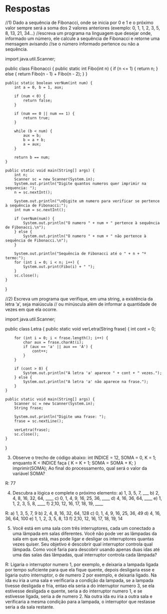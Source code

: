 # Respostas
//1) Dado a sequência de Fibonacci, onde se inicia por 0 e 1 e o próximo valor sempre será a soma dos 2 valores anteriores (exemplo: 0, 1, 1, 2, 3, 5, 8, 13, 21, 34...)
//escreva um programa na linguagem que desejar onde, informado um número, ele calcule a sequência de Fibonacci e retorne uma mensagem avisando
//se o número informado pertence ou não a sequência.

import java.util.Scanner;

public class Fibonacci {
    public static int Fibo(int n) {
        if (n <= 1) {
            return n;
        } else {
            return Fibo(n - 1) + Fibo(n - 2);
        }
    }

    public static boolean verNum(int num) {
        int a = 0, b = 1, aux;

        if (num < 0) {
            return false;
        }

        if (num == 0 || num == 1) {
            return true;
        }

        while (b < num) {
            aux = b;
            b = a + b;
            a = aux;
        }

        return b == num;
    }

    public static void main(String[] args) {
        int n;
        Scanner sc = new Scanner(System.in);
        System.out.println("Digite quantos numeros quer imprimir na sequencia: ");
        n = sc.nextInt();

        System.out.println("\nDigite um numero para verificar se pertence à sequência de Fibonacci:");
        int num = sc.nextInt();

        if (verNum(num)) {
            System.out.println("O numero " + num + " pertence à sequência de Fibonacci.\n");
        } else {
            System.out.println("O numero " + num + " não pertence à sequência de Fibonacci.\n");
        }

        System.out.println("Sequência de Fibonacci até o " + n + "º termo:");
        for (int i = 0; i < n; i++) {
            System.out.print(Fibo(i) + " ");
        }
        sc.close();
    }
}


//2) Escreva um programa que verifique, em uma string, a existência da letra ‘a’, seja maiúscula
// ou minúscula além de informar a quantidade de vezes em que ela ocorre.

import java.util.Scanner;

public class Letra {
    public static void verLetra(String frase) {
        int cont = 0;

        for (int i = 0; i < frase.length(); i++) {
            char aux = frase.charAt(i);
            if (aux == 'a' || aux == 'A') {
                cont++;
            }
        }

        if (cont > 0) {
            System.out.println("A letra 'a' aparece " + cont + " vezes.");
        } else {
            System.out.println("A letra 'a' não aparece na frase.");
        }
    }

    public static void main(String[] args) {
        Scanner sc = new Scanner(System.in);
        String frase;

        System.out.println("Digite uma frase: ");
        frase = sc.nextLine();

        verLetra(frase);
        sc.close();
    }
}

3) Observe o trecho de código abaixo: int INDICE = 12, SOMA = 0, K = 1; enquanto K < INDICE faça { K = K + 1; SOMA = SOMA + K; } imprimir(SOMA); Ao final do processamento, qual será o valor da variável SOMA?

R: 77

4) Descubra a lógica e complete o próximo elemento:
a) 1, 3, 5, 7, ___
b) 2, 4, 8, 16, 32, 64, ____
c) 0, 1, 4, 9, 16, 25, 36, ____
d) 4, 16, 36, 64, ____
e) 1, 1, 2, 3, 5, 8, ____
f) 2,10, 12, 16, 17, 18, 19, ____

R:
a) 1, 3, 5, 7, 9
b) 2, 4, 8, 16, 32, 64, 128
c) 0, 1, 4, 9, 16, 25, 36, 49
d) 4, 16, 36, 64, 100
e) 1, 1, 2, 3, 5, 8, 13
f) 2,10, 12, 16, 17, 18, 19, 14


5) Você está em uma sala com três interruptores, cada um conectado a uma lâmpada em salas diferentes. Você não pode ver as lâmpadas da sala em que está, mas pode ligar e desligar os interruptores quantas vezes quiser. Seu objetivo é descobrir qual interruptor controla qual lâmpada. Como você faria para descobrir usando apenas duas idas até uma das salas das lâmpadas, qual interruptor controla cada lâmpada?  

R: Ligaria o interruptor numero 1, por exemplo, e deixaria a lampada ligada por tempo suficiente para que ela fique quente, depois desligaria esse e ligaria outro interruptor, o de numero 2 por exemplo, e deixaria ligado. Na ida eu iria a uma sala e verificaria a condição da lampada, se a lampada tivesse desligada e fria, entao ela seria a do interruptor numero 3, se ela estivesse desligada e quente, seria a do interruptor numero 1, e se estivesse ligada, seria a de numero 2. Na outra ida eu iria a outra sala e verificaria a mesma condição para a lampada, o interruptor que restasse seria a da sala restante. 
